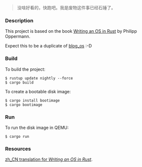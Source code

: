 > 没啥好看的，快跑吧。我是废物这件事已经石锤了。

### Description

This project is based on the book [Writing an OS in Rust](os.phil-opp.com) by Philipp Oppermann.

Expect this to be a duplicate of [blog_os](https://github.com/phil-opp/blog_os) :-D

### Build

To build the project:

```
$ rustup update nightly --force
$ cargo build
```

To create a bootable disk image:

```
$ cargo install bootimage
$ cargo bootimage
```

### Run

To run the disk image in QEMU:

```
$ cargo run
```

### Resources

[zh_CN translation for *Writing an OS in Rust*](https://github.com/rustcc/writing-an-os-in-rust).
